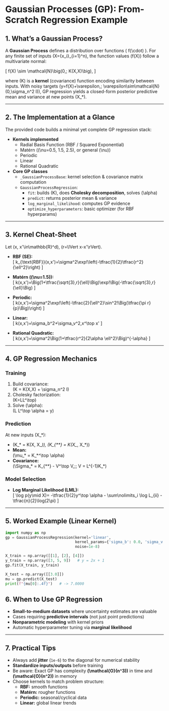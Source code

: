 # **Gaussian Processes (GP): From-Scratch Regression Example**

## **1. What’s a Gaussian Process?**
A **Gaussian Process** defines a distribution over functions \( f(\cdot) \). For any finite set of inputs \(X=\{x_i\}_{i=1}^n\), the function values \(f(X)\) follow a multivariate normal:

\[
f(X) \sim \mathcal{N}\big(0,\; K(X,X)\big),
\]

where \(K\) is a **kernel** (covariance) function encoding similarity between inputs. With noisy targets \(y=f(X)+\varepsilon,\; \varepsilon\sim\mathcal{N}(0,\sigma_n^2 I)\), GP regression yields a closed-form posterior predictive mean and variance at new points \(X_*\).

---

## **2. The Implementation at a Glance**
The provided code builds a minimal yet complete GP regression stack:

- **Kernels implemented**
  - Radial Basis Function (RBF / Squared Exponential)
  - Matérn (\(\nu=0.5, 1.5, 2.5\), or general \(\nu\))
  - Periodic
  - Linear
  - Rational Quadratic
- **Core GP classes**
  - `_GaussianProcessBase`: kernel selection & covariance matrix computation
  - `GaussianProcessRegression`:
    - `fit`: builds \(K\), does **Cholesky decomposition**, solves \(\alpha\)
    - `predict`: returns posterior mean & variance
    - `log_marginal_likelihood`: computes GP evidence
    - `optimize_hyperparameters`: basic optimizer (for RBF hyperparams)

---

## **3. Kernel Cheat-Sheet**
Let \(x, x'\in\mathbb{R}^d\), \(r=\lVert x-x'\rVert\).

- **RBF (SE):**  
  \[
  k_{\text{RBF}}(x,x')=\sigma^2\exp\!\left(-\tfrac{1}{2}\tfrac{r^2}{\ell^2}\right)
  \]

- **Matérn (\(\nu=1.5\)):**  
  \[
  k(x,x')=\Big(1+\tfrac{\sqrt{3}\,r}{\ell}\Big)\exp\!\Big(-\tfrac{\sqrt{3}\,r}{\ell}\Big)
  \]

- **Periodic:**  
  \[
  k(x,x')=\sigma^2\exp\!\left(-\tfrac{2}{\ell^2}\sin^2\!\Big(\tfrac{\pi r}{p}\Big)\right)
  \]

- **Linear:**  
  \[
  k(x,x')=\sigma_b^2+\sigma_v^2\,x^\top x'
  \]

- **Rational Quadratic:**  
  \[
  k(x,x')=\sigma^2\Big(1+\tfrac{r^2}{2\alpha \ell^2}\Big)^{-\alpha}
  \]

---

## **4. GP Regression Mechanics**
### Training
1. Build covariance:  
   \(K = K(X,X) + \sigma_n^2 I\)
2. Cholesky factorization:  
   \(K=LL^\top\)
3. Solve \(\alpha\):  
   \(L L^\top \alpha = y\)

### Prediction
At new inputs \(X_*\):
- \(K_* = K(X, X_*)\), \(K_{**} = K(X_*, X_*)\)
- **Mean:**  
  \(\mu_* = K_*^\top \alpha\)
- **Covariance:**  
  \(\Sigma_* = K_{**} - V^\top V,\;\; V = L^{-1}K_*\)

### Model Selection
- **Log Marginal Likelihood (LML):**  
  \[
  \log p(y\mid X)= -\tfrac{1}{2}y^\top \alpha - \sum\nolimits_i \log L_{ii} - \tfrac{n}{2}\log(2\pi)
  \]

---

## **5. Worked Example (Linear Kernel)**

```python
import numpy as np
gp = GaussianProcessRegression(kernel='linear',
                               kernel_params={'sigma_b': 0.0, 'sigma_v': 1.0},
                               noise=1e-8)

X_train = np.array([[1], [2], [4]])
y_train = np.array([3, 5, 9])   # y = 2x + 1
gp.fit(X_train, y_train)

X_test = np.array([[3.0]])
mu = gp.predict(X_test)
print(f"{mu[0]:.4f}")   # -> 7.0000
```


## **6. When to Use GP Regression**

- **Small-to-medium datasets** where uncertainty estimates are valuable  
- Cases requiring **predictive intervals** (not just point predictions)  
- **Nonparametric modeling** with kernel priors  
- Automatic hyperparameter tuning via **marginal likelihood**  

---

## **7. Practical Tips**

- Always add **jitter** (`1e-6`) to the diagonal for numerical stability  
- **Standardize inputs/outputs** before training  
- Be aware: Exact GP has complexity **\(\mathcal{O}(n^3)\)** in time and **\(\mathcal{O}(n^2)\)** in memory  
- Choose kernels to match problem structure:  
  - **RBF:** smooth functions  
  - **Matérn:** rougher functions  
  - **Periodic:** seasonal/cyclical data  
  - **Linear:** global linear trends  

